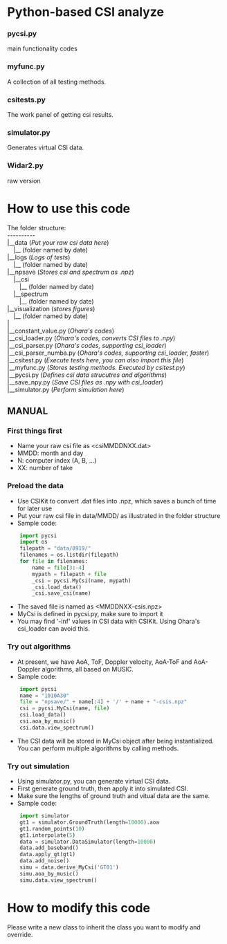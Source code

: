 # Python-based CSI analyze

### pycsi.py
main functionality codes

### myfunc.py
A collection of all testing methods.

### csitests.py
The work panel of getting csi results.

### simulator.py
Generates virtual CSI data.

### Widar2.py
raw version

# How to use this code
The folder structure:<br>
----------<br>
|\_\_data (_Put your raw csi data here_)<br>
&ensp;&ensp;|\_\_ (folder named by date)<br>
|\_\_logs (_Logs of tests_)<br>
&ensp;&ensp;|\_\_ (folder named by date)<br>
|\_\_npsave (_Stores csi and spectrum as .npz_)<br>
&ensp;&ensp;|\_\_csi<br>
&ensp;&ensp;&ensp;&ensp;|\_\_ (folder named by date)<br>
&ensp;&ensp;|\_\_spectrum<br>
&ensp;&ensp;&ensp;&ensp;|\_\_ (folder named by date)<br>
|\_\_visualization (_stores figures_)<br>
&ensp;&ensp;|\_\_ (folder named by date)<br>
|  
|\_\_constant_value.py (_Ohara's codes_)<br>
|\_\_csi_loader.py (_Ohara's codes, converts CSI files to .npy_)<br>
|\_\_csi_parser.py (_Ohara's codes, supporting csi_loader_)<br>
|\_\_csi_parser_numba.py (_Ohara's codes, supporting csi_loader, faster_)<br>
|\_\_csitest.py (_Execute tests here, you can also import this file_)<br>
|\_\_myfunc.py (_Stores testing methods. Executed by csitest.py_)<br>
|\_\_pycsi.py (_Defines csi data strucutres and algorithms_)<br>
|\_\_save_npy.py (_Save CSI files as .npy with csi_loader_)<br>
|\_\_simulator.py (_Perform simulation here_)<br>

## MANUAL
### First things first
- Name your raw csi file as <csiMMDDNXX.dat>
- MMDD: month and day
- N: computer index (A, B, ...)
- XX: number of take

### Preload the data
- Use CSIKit to convert .dat files into .npz, which saves a bunch of time for later use
- Put your raw csi file in data/MMDD/ as illustrated in the folder structure
- Sample code:

```python
    import pycsi
    import os
    filepath = "data/0919/"
    filenames = os.listdir(filepath)
    for file in filenames:
        name = file[3:-4]
        mypath = filepath + file
        _csi = pycsi.MyCsi(name, mypath)
        _csi.load_data()
        _csi.save_csi(name)
```
- The saved file is named as <MMDDNXX-csis.npz>
- MyCsi is defined in pycsi.py, make sure to import it
- You may find '-inf' values in CSI data with CSIKit. Using Ohara's csi_loader can avoid this.

### Try out algorithms
- At present, we have AoA, ToF, Doppler velocity, AoA-ToF and AoA-Doppler algorithms, all based on MUSIC.
- Sample code:

```python
    import pycsi
    name = "1010A30"
    file = "npsave/" + name[:4] + '/' + name + "-csis.npz"
    csi = pycsi.MyCsi(name, file)
    csi.load_data()
    csi.aoa_by_music()
    csi.data.view_spectrum()
```
- The CSI data will be stored in MyCsi object after being instantialized. You can perform multiple algorithms by calling methods.

### Try out simulation
- Using simulator.py, you can generate virtual CSI data.
- First generate ground truth, then apply it into simulated CSI.
- Make sure the lengths of ground truth and vitual data are the same.
- Sample code:

```python
    import simulator
    gt1 = simulator.GroundTruth(length=10000).aoa
    gt1.random_points(10)
    gt1.interpolate(5)
    data = simulator.DataSimulator(length=10000)
    data.add_baseband()
    data.apply_gt(gt1)
    data.add_noise()
    simu = data.derive_MyCsi('GT01')
    simu.aoa_by_music()
    simu.data.view_spectrum()
```

# How to modify this code
Please write a new class to inherit the class you want to modify and override.<br>
